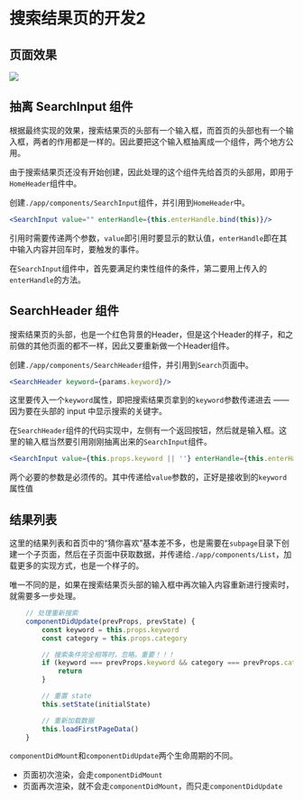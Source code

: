 # 搜索结果页的开发2

## 页面效果

![](http://images2015.cnblogs.com/blog/138012/201701/138012-20170121200213171-290770945.png)

## 抽离 SearchInput 组件

根据最终实现的效果，搜索结果页的头部有一个输入框，而首页的头部也有一个输入框，两者的作用都是一样的。因此要把这个输入框抽离成一个组件，两个地方公用。

由于搜索结果页还没有开始创建，因此处理的这个组件先给首页的头部用，即用于`HomeHeader`组件中。

创建`./app/components/SearchInput`组件，并引用到`HomeHeader`中。

```jsx
<SearchInput value="" enterHandle={this.enterHandle.bind(this)}/>
```

引用时需要传递两个参数，`value`即引用时要显示的默认值，`enterHandle`即在其中输入内容并回车时，要触发的事件。

在`SearchInput`组件中，首先要满足约束性组件的条件，第二要用上传入的`enterHandle`的方法。



## SearchHeader 组件

搜索结果页的头部，也是一个红色背景的Header，但是这个Header的样子，和之前做的其他页面的都不一样，因此又要重新做一个Header组件。

创建`./app/components/SearchHeader`组件，并引用到`Search`页面中。

```jsx
<SearchHeader keyword={params.keyword}/>
```

这里要传入一个`keyword`属性，即把搜索结果页拿到的`keyword`参数传递进去 —— 因为要在头部的 input 中显示搜索的关键字。

在`SearchHeader`组件的代码实现中，左侧有一个返回按钮，然后就是输入框。这里的输入框当然要引用刚刚抽离出来的`SearchInput`组件。

```jsx
<SearchInput value={this.props.keyword || ''} enterHandle={this.enterHandle.bind(this)}/>
```

两个必要的参数是必须传的。其中传递给`value`参数的，正好是接收到的`keyword`属性值

## 结果列表

这里的结果列表和首页中的“猜你喜欢”基本差不多，也是需要在`subpage`目录下创建一个子页面，然后在子页面中获取数据，并传递给`./app/components/List`，加载更多的实现方式，也是一个样子的。

唯一不同的是，如果在搜索结果页头部的输入框中再次输入内容重新进行搜索时，就需要多一步处理。

```jsx
    // 处理重新搜索
    componentDidUpdate(prevProps, prevState) {
        const keyword = this.props.keyword
        const category = this.props.category

        // 搜索条件完全相等时，忽略。重要！！！
        if (keyword === prevProps.keyword && category === prevProps.category) {
            return
        }

        // 重置 state
        this.setState(initialState)

        // 重新加载数据
        this.loadFirstPageData()
    }
```

`componentDidMount`和`componentDidUpdate`两个生命周期的不同。

- 页面初次渲染，会走`componentDidMount`
- 页面再次渲染，就不会走`componentDidMount`，而只走`componentDidUpdate`

